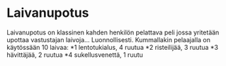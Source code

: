 # Laivanupotus
Laivanupotus on klassinen kahden henkilön pelattava peli jossa yritetään upottaa vastustajan laivoja... Luonnollisesti.
Kummallakin pelaajalla on käytössään 10 laivaa:
*1 lentotukialus, 4 ruutua
*2 risteilijää, 3 ruutua
*3 hävittäjää, 2 ruutua
*4 sukellusvenettä, 1 ruutu
